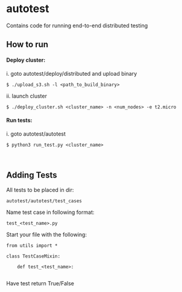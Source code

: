 # autotest
Contains code for running end-to-end distributed testing

## How to run
#### Deploy cluster:
i. goto autotest/deploy/distributed and upload binary
```
$ ./upload_s3.sh -l <path_to_build_binary>
```
ii. launch cluster
```
$ ./deploy_cluster.sh <cluster_name> -n <num_nodes> -e t2.micro
```

#### Run tests:
i. goto autotest/autotest
```
$ python3 run_test.py <cluster_name>
```
<br>

## Adding Tests
All tests to be placed in dir:
```
autotest/autotest/test_cases
```
Name test case in following format:
```
test_<test_name>.py
```

Start your file with the following:
```
from utils import *

class TestCaseMixin:

	def test_<test_name>:
	

```
Have test return True/False
